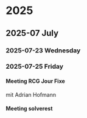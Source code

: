 
# 2025
## 2025-07 July
### 2025-07-23 Wednesday
### 2025-07-25 Friday
#### Meeting RCG Jour Fixe
mit Adrian Hofmann
#### Meeting solverest
